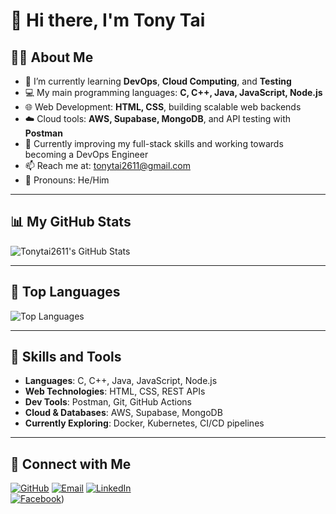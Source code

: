 # 👋 Hi there, I'm Tony Tai

## 🙋‍♂️ About Me

- 🔭 I’m currently learning **DevOps**, **Cloud Computing**, and **Testing**
- 💻 My main programming languages: **C, C++, Java, JavaScript, Node.js**
- 🌐 Web Development: **HTML, CSS**, building scalable web backends
- ☁️ Cloud tools: **AWS, Supabase, MongoDB**, and API testing with **Postman**
- 🎯 Currently improving my full-stack skills and working towards becoming a DevOps Engineer
- 📫 Reach me at: [tonytai2611@gmail.com](mailto:tonytai2611@gmail.com)
- 💼 Pronouns: He/Him

---

## 📊 My GitHub Stats

![Tonytai2611's GitHub Stats](https://github-readme-stats.vercel.app/api?username=Tonytai2611&show_icons=true&theme=radical)

---

## 🧠 Top Languages

![Top Languages](https://github-readme-stats.vercel.app/api/top-langs/?username=Tonytai2611&layout=compact&theme=radical)

---

## 🧰 Skills and Tools

- **Languages**: C, C++, Java, JavaScript, Node.js  
- **Web Technologies**: HTML, CSS, REST APIs  
- **Dev Tools**: Postman, Git, GitHub Actions  
- **Cloud & Databases**: AWS, Supabase, MongoDB  
- **Currently Exploring**: Docker, Kubernetes, CI/CD pipelines

---

## 🤝 Connect with Me

[![GitHub](https://img.shields.io/badge/GitHub-Tonytai2611-181717?style=for-the-badge&logo=github)](https://github.com/Tonytai2611)
[![Email](https://img.shields.io/badge/Email-tantaitruong2611@gmail.com-blue?style=for-the-badge&logo=gmail)](mailto:tantaitruongi2611@gmail.com)
[![LinkedIn](https://img.shields.io/badge/LinkedIn-View_Profile-blue?style=for-the-badge&logo=linkedin)](https://www.linkedin.com/in/t%C3%A0i-tr%C6%B0%C6%A1ng-b000631b8/)  
[![Facebook](https://img.shields.io/badge/Facebook-View_Profile-1877F2?style=for-the-badge&logo=facebook)](https://www.facebook.com/tantai.truong.2611/))

